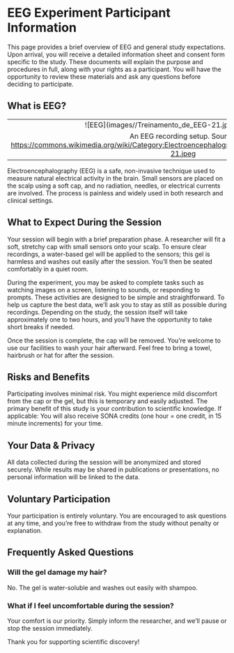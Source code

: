 # EEG Experiment Participant Information

This page provides a brief overview of EEG and general study expectations. Upon arrival, you will receive a detailed information sheet and consent form specific to the study. These documents will explain the purpose and procedures in full, along with your rights as a participant. You will have the opportunity to review these materials and ask any questions before deciding to participate.

## What is EEG?
|               |
|:-------------:|
| ![EEG](images//Treinamento_de_EEG-21.jpeg =50%x50%)  | 
|An EEG recording setup. Source: https://commons.wikimedia.org/wiki/Category:Electroencephalogram#/media/File:Treinamento_de_EEG-21.jpeg |

Electroencephalography (EEG) is a safe, non-invasive technique used to measure natural electrical activity in the brain. Small sensors are placed on the scalp using a soft cap, and no radiation, needles, or electrical currents are involved. The process is painless and widely used in both research and clinical settings.

## What to Expect During the Session

Your session will begin with a brief preparation phase. A researcher will fit a soft, stretchy cap with small sensors onto your scalp. To ensure clear recordings, a water-based gel will be applied to the sensors; this gel is harmless and washes out easily after the session. You’ll then be seated comfortably in a quiet room.

During the experiment, you may be asked to complete tasks such as watching images on a screen, listening to sounds, or responding to prompts. These activities are designed to be simple and straightforward. To help us capture the best data, we’ll ask you to stay as still as possible during recordings. Depending on the study, the session itself will take approximately one to two hours, and you’ll have the opportunity to take short breaks if needed.

Once the session is complete, the cap will be removed. You’re welcome to use our facilities to wash your hair afterward. Feel free to bring a towel, hairbrush or hat for after the session.

## Risks and Benefits

Participating involves minimal risk. You might experience mild discomfort from the cap or the gel, but this is temporary and easily adjusted. The primary benefit of this study is your contribution to scientific knowledge. If applicable: You will also receive SONA credits (one hour = one credit, in 15 minute increments) for your time.

## Your Data & Privacy

All data collected during the session will be anonymized and stored securely. While results may be shared in publications or presentations, no personal information will be linked to the data.

## Voluntary Participation

Your participation is entirely voluntary. You are encouraged to ask questions at any time, and you’re free to withdraw from the study without penalty or explanation.

## Frequently Asked Questions

### Will the gel damage my hair?
No. The gel is water-soluble and washes out easily with shampoo. 

### What if I feel uncomfortable during the session?
Your comfort is our priority. Simply inform the researcher, and we’ll pause or stop the session immediately.


Thank you for supporting scientific discovery!